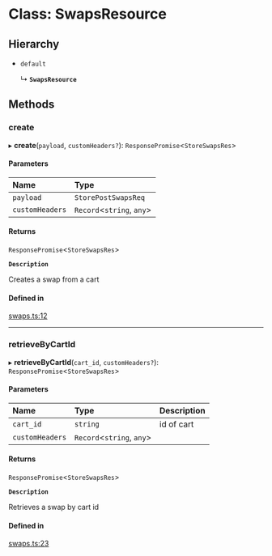 # Class: SwapsResource

## Hierarchy

- `default`

  ↳ **`SwapsResource`**

## Methods

### create

▸ **create**(`payload`, `customHeaders?`): `ResponsePromise`<`StoreSwapsRes`\>

#### Parameters

| Name | Type |
| :------ | :------ |
| `payload` | `StorePostSwapsReq` |
| `customHeaders` | `Record`<`string`, `any`\> |

#### Returns

`ResponsePromise`<`StoreSwapsRes`\>

**`Description`**

Creates a swap from a cart

#### Defined in

[swaps.ts:12](https://github.com/medusajs/medusa/blob/33df8122b/packages/medusa-js/src/resources/swaps.ts#L12)

___

### retrieveByCartId

▸ **retrieveByCartId**(`cart_id`, `customHeaders?`): `ResponsePromise`<`StoreSwapsRes`\>

#### Parameters

| Name | Type | Description |
| :------ | :------ | :------ |
| `cart_id` | `string` | id of cart |
| `customHeaders` | `Record`<`string`, `any`\> |  |

#### Returns

`ResponsePromise`<`StoreSwapsRes`\>

**`Description`**

Retrieves a swap by cart id

#### Defined in

[swaps.ts:23](https://github.com/medusajs/medusa/blob/33df8122b/packages/medusa-js/src/resources/swaps.ts#L23)
